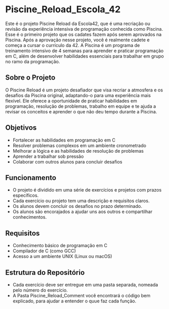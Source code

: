 # Piscine_Reload_Escola_42

Este é o projeto Piscine Reload da Escola42, que é uma recriação ou revisão da experiência intensiva de programação conhecida como Piscina.
Esse é o primeiro projeto que os cadates fazem após serem aprovados na Piscina. Após a aprovação nesse projeto, você é realmente cadete e começa a cursar o currículo da 42.
A Piscina é um programa de treinamento intensivo de 4 semanas para aprender e praticar programação em C, além de desenvolver habilidades essenciais para trabalhar em grupo no ramo da programação.

## Sobre o Projeto
O Piscine Reload é um projeto desafiador que visa recriar a atmosfera e os desafios da Piscina original, adaptando-o para uma experiência mais flexível.
Ele oferece a oportunidade de praticar habilidades em programação, resolução de problemas, trabalho em equipe e te ajuda a revisar os conceitos e aprender o que não deu tempo durante a Piscina.

## Objetivos
- Fortalecer as habilidades em programação em C
- Resolver problemas complexos em um ambiente cronometrado
- Melhorar a lógica e as habilidades de resolução de problemas
- Aprender a trabalhar sob pressão
- Colaborar com outros alunos para concluir desafios

## Funcionamento
- O projeto é dividido em uma série de exercícios e projetos com prazos específicos.
- Cada exercício ou projeto tem uma descrição e requisitos claros.
- Os alunos devem concluir os desafios no prazo determinado.
- Os alunos são encorajados a ajudar uns aos outros e compartilhar conhecimentos.

## Requisitos
- Conhecimento básico de programação em C
- Compilador de C (como GCC)
- Acesso a um ambiente UNIX (Linux ou macOS)

## Estrutura do Repositório
- Cada exercício deve ser entregue em uma pasta separada, nomeada pelo número do exercício.
- A Pasta Piscine_Reload_Comment você encontrará o código bem explicado, para ajudar a entender o quue faz cada função.
